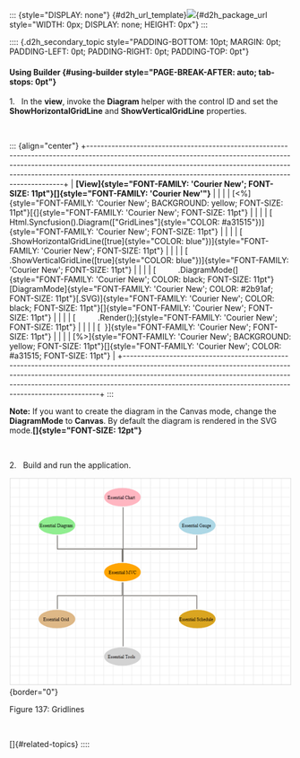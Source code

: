 ::: {style="DISPLAY: none"}
[](ms-xhelp:///?Id=d2h_url_template){#d2h_url_template}![](!package_url!){#d2h_package_url style="WIDTH: 0px; DISPLAY: none; HEIGHT: 0px"}
:::

:::: {.d2h_secondary_topic style="PADDING-BOTTOM: 10pt; MARGIN: 0pt; PADDING-LEFT: 0pt; PADDING-RIGHT: 0pt; PADDING-TOP: 0pt"}
#### Using Builder {#using-builder style="PAGE-BREAK-AFTER: auto; tab-stops: 0pt"}

1.   In the **view**, invoke the **Diagram** helper with the control ID and set the **ShowHorizontalGridLine** and **ShowVerticalGridLine** properties.

 

::: {align="center"}
+-----------------------------------------------------------------------------------------------------------------------------------------------------------------------------------------------------------------------------------------------------------------------------------------------------------------+
| **[View]{style="FONT-FAMILY: 'Courier New'; FONT-SIZE: 11pt"}[]{style="FONT-FAMILY: 'Courier New'"}**                                                                                                                                                                                                           |
|                                                                                                                                                                                                                                                                                                                 |
| [\<%]{style="FONT-FAMILY: 'Courier New'; BACKGROUND: yellow; FONT-SIZE: 11pt"}[{]{style="FONT-FAMILY: 'Courier New'; FONT-SIZE: 11pt"}                                                                                                                                                                          |
|                                                                                                                                                                                                                                                                                                                 |
| [      Html.Syncfusion().Diagram([\"GridLines\"]{style="COLOR: #a31515"})]{style="FONT-FAMILY: 'Courier New'; FONT-SIZE: 11pt"}                                                                                                                                                                                 |
|                                                                                                                                                                                                                                                                                                                 |
| [          .ShowHorizontalGridLine([true]{style="COLOR: blue"})]{style="FONT-FAMILY: 'Courier New'; FONT-SIZE: 11pt"}                                                                                                                                                                                           |
|                                                                                                                                                                                                                                                                                                                 |
| [          .ShowVerticalGridLine([true]{style="COLOR: blue"})]{style="FONT-FAMILY: 'Courier New'; FONT-SIZE: 11pt"}                                                                                                                                                                                             |
|                                                                                                                                                                                                                                                                                                                 |
| [          .DiagramMode(]{style="FONT-FAMILY: 'Courier New'; COLOR: black; FONT-SIZE: 11pt"}[DiagramMode]{style="FONT-FAMILY: 'Courier New'; COLOR: #2b91af; FONT-SIZE: 11pt"}[.SVG)]{style="FONT-FAMILY: 'Courier New'; COLOR: black; FONT-SIZE: 11pt"}[]{style="FONT-FAMILY: 'Courier New'; FONT-SIZE: 11pt"} |
|                                                                                                                                                                                                                                                                                                                 |
| [          .Render();]{style="FONT-FAMILY: 'Courier New'; FONT-SIZE: 11pt"}                                                                                                                                                                                                                                     |
|                                                                                                                                                                                                                                                                                                                 |
| [  }]{style="FONT-FAMILY: 'Courier New'; FONT-SIZE: 11pt"}                                                                                                                                                                                                                                                      |
|                                                                                                                                                                                                                                                                                                                 |
| [%\>]{style="FONT-FAMILY: 'Courier New'; BACKGROUND: yellow; FONT-SIZE: 11pt"}[]{style="FONT-FAMILY: 'Courier New'; COLOR: #a31515; FONT-SIZE: 11pt"}                                                                                                                                                           |
+-----------------------------------------------------------------------------------------------------------------------------------------------------------------------------------------------------------------------------------------------------------------------------------------------------------------+
:::

**Note:** If you want to create the diagram in the Canvas mode, change the **DiagramMode** to **Canvas**. By default the diagram is rendered in the SVG mode.**[]{style="FONT-SIZE: 12pt"}**

 

2.   Build and run the application.

![](ImagesExt/image70_140.png){border="0"}

Figure 137: Gridlines

 

[]{#related-topics}
::::
